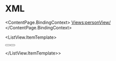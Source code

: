 # XML
<?xml version="1.0" encoding="utf-8"?>
<ContentPage xmlns="http://xamarin.com/schemas/2014/forms" 
xmlns:x="http://schemas.microsoft.com/winfx/2009/xaml" 
xmlns:local="clr-namespace:Project1O" 
xmlns:Views="clr-namespace:Project1O.Views; assembly=Project1O"
x:Class="Project1O.MainPage">
<ContentPage.BindingContext>
<Views:personView/>
</ContentPage.BindingContext>

<ListView ItemsSource="{Binding products}" 
HasUnevenRows="true">
<ListView.ItemTemplate>
<DataTemplate>
<ViewCell>
<StackLayout>
<Label Text="{Binding Name}"/>           
<Label Text="{Binding person}"/>  

<Button Text="Remove" BackgroundColor="Blue"
Command="{Binding remeoveCommand}"
Clicked="Remove_clicked" />
<Button Text="next" 
Clicked="Buttonclick"></Button>  


</StackLayout>


</ViewCell>
</DataTemplate>

</ListView.ItemTemplate>>

</ListView>
</ContentPage>
